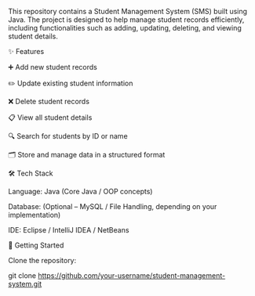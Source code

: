 This repository contains a Student Management System (SMS) built using Java. The project is designed to help manage student records efficiently, including functionalities such as adding, updating, deleting, and viewing student details.

✨ Features

➕ Add new student records

✏️ Update existing student information

❌ Delete student records

📋 View all student details

🔍 Search for students by ID or name

🗂️ Store and manage data in a structured format

🛠️ Tech Stack

Language: Java (Core Java / OOP concepts)

Database: (Optional – MySQL / File Handling, depending on your implementation)

IDE: Eclipse / IntelliJ IDEA / NetBeans

🚀 Getting Started

Clone the repository:

git clone https://github.com/your-username/student-management-system.git
